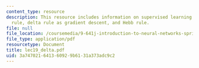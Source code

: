 ```yaml
---
content_type: resource
description: This resource includes information on supervised learning problem, delta
  rule, delta rule as gradient descent, and Hebb rule.
file: null
file_location: /coursemedia/9-641j-introduction-to-neural-networks-spring-2005/3a747021641360929b6131a373adc9c2_lec19_delta.pdf
file_type: application/pdf
resourcetype: Document
title: lec19_delta.pdf
uid: 3a747021-6413-6092-9b61-31a373adc9c2
---
```

